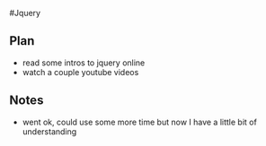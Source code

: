 #Jquery

## Plan

* read some intros to jquery online
* watch a couple youtube videos

## Notes

* went ok, could use some more time but now I have a little bit of understanding

